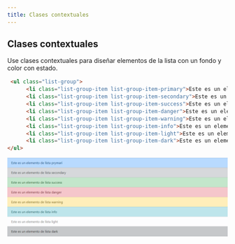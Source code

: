 ```yaml
---
title: Clases contextuales
---
```

## Clases contextuales
Use clases contextuales para diseñar elementos de la lista con un fondo y color con estado.
```html
 <ul class="list-group">
      <li class="list-group-item list-group-item-primary">Este es un elemento de lista prymari</li>
      <li class="list-group-item list-group-item-secondary">Este es un elemento de lista secondary </li>
      <li class="list-group-item list-group-item-success">Este es un elemento de lista success </li>
      <li class="list-group-item list-group-item-danger">Este es un elemento de lista danger </li>
      <li class="list-group-item list-group-item-warning">Este es un elemento de lista warning </li>
      <li class="list-group-item list-group-item-info">Este es un elemento de lista info </li>
      <li class="list-group-item list-group-item-light">Este es un elemento de lista light </li>
      <li class="list-group-item list-group-item-dark">Este es un elemento de lista dark </li>
</ul>
```
![](../../img/clases-con.png)
